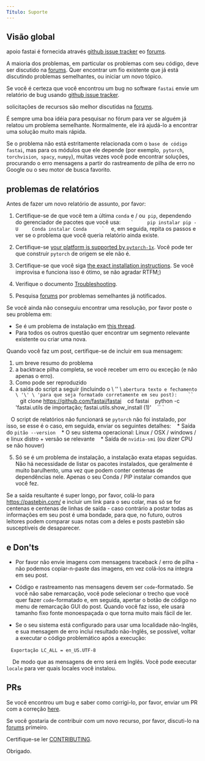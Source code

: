 ```yaml
---
Título: Suporte
---
```


## Visão global

apoio fastai é fornecida através [github issue tracker](https://github.com/fastai/fastai/issues) eo [forums](https://forums.fast.ai/).

A maioria dos problemas, em particular os problemas com seu código, deve ser discutido na [forums](https://forums.fast.ai/). Quer encontrar um fio existente que já está discutindo problemas semelhantes, ou iniciar um novo tópico.

Se você é certeza que você encontrou um bug no software `fastai` envie um relatório de bug usando [github issue tracker](https://github.com/fastai/fastai/issues).

solicitações de recursos são melhor discutidas na [forums](https://forums.fast.ai/).

É sempre uma boa idéia para pesquisar no fórum para ver se alguém já relatou um problema semelhante. Normalmente, ele irá ajudá-lo a encontrar uma solução muito mais rápida.

Se o problema não está estritamente relacionada com o `base de código fastai`, mas para os módulos que ele depende (por exemplo,` pytorch`, `torchvision`,` spacy`, `numpy`), muitas vezes você pode encontrar soluções, procurando o erro mensagens a partir do rastreamento de pilha de erro no Google ou o seu motor de busca favorito.



## problemas de relatórios

Antes de fazer um novo relatório de assunto, por favor:

1. Certifique-se de que você tem a última `conda` e / ou` pip`, dependendo do gerenciador de pacotes que você usa:
    `` `
    pip instalar pip -U
    Conda instalar Conda
    `` `
    e, em seguida, repita os passos e ver se o problema que você queria relatório ainda existe.

2. Certifique-se [your platform is supported by `pytorch-1x`](https://github.com/fastai/fastai/blob/master/README.md#is-my-system-supported). Você pode ter que construir `pytorch` de origem se ele não é.

3. Certifique-se que você siga [the exact installation instructions](https://github.com/fastai/fastai/blob/master/README.md#installation). Se você improvisa e funciona isso é ótimo, se não agradar RTFM;)

4. Verifique o documento [Troubleshooting](/troubleshoot.html).

5. Pesquisa [forums](https://forums.fast.ai/) por problemas semelhantes já notificados.

Se você ainda não conseguiu encontrar uma resolução, por favor poste o seu problema em:

* Se é um problema de instalação em
[this thread](https://forums.fast.ai/t/fastai-v1-install-issues-thread/24111/1).
* Para todos os outros questão quer encontrar um segmento relevante existente ou criar uma nova.

Quando você faz um post, certifique-se de incluir em sua mensagem:

1. um breve resumo do problema
2. a backtrace pilha completa, se você receber um erro ou exceção (e não apenas o erro).
3. Como pode ser reproduzido
4. a saída do script a seguir (incluindo o \ '\' \ `abertura texto e fechamento \ '\' \ 'para que seja formatado corretamente em seu post):
   `` `
   git clone https://github.com/fastai/fastai
   cd fastai
   python -c 'fastai.utils de importação; fastai.utils.show_install (1)'
   `` `

   O script de relatórios não funcionará se `pytorch` não foi instalado, por isso, se esse é o caso, em seguida, enviar os seguintes detalhes:
   * Saída do `pitão --version`
   * O seu sistema operacional: Linux / OSX / windows / e linux distro + versão se relevante
   * Saída de `nvidia-smi` (ou dizer CPU se não houver)

5. Só se é um problema de instalação, a instalação exata etapas seguidas. Não há necessidade de listar os pacotes instalados, que geralmente é muito barulhento, uma vez que podem conter centenas de dependências nele. Apenas o seu Conda / PIP instalar comandos que você fez.

Se a saída resultante é super longo, por favor, colá-lo para https://pastebin.com/ e incluir um link para o seu colar, mas só se for centenas e centenas de linhas de saída - caso contrário a postar todas as informações em seu post é uma bondade, para que, no futuro, outros leitores podem comparar suas notas com a deles e posts pastebin são susceptíveis de desaparecer.



## e Don'ts

* Por favor não envie imagens com mensagens traceback / erro de pilha - não podemos copiar-n-paste das imagens, em vez colá-los na íntegra em seu post.

* Código e rastreamento nas mensagens devem ser `code`-formatado. Se você não sabe remarcação, você pode selecionar o trecho que você quer fazer `code`-formatado e, em seguida, apertar o botão de código no menu de remarcação GUI do post. Quando você faz isso, ele usará tamanho fixo fonte monoespaçada o que torna muito mais fácil de ler.

* Se o seu sistema está configurado para usar uma localidade não-Inglês, e sua mensagem de erro inclui resultado não-Inglês, se possível, voltar a executar o código problemático após a execução:

   `Exportação LC_ALL = en_US.UTF-8`

    De modo que as mensagens de erro será em Inglês. Você pode executar `locale` para ver quais locales você instalou.



## PRs

Se você encontrou um bug e saber como corrigi-lo, por favor, enviar um PR com a correção [here](https://github.com/fastai/fastai/pulls).

Se você gostaria de contribuir com um novo recurso, por favor, discuti-lo na [forums](https://forums.fast.ai/) primeiro.

Certifique-se ler [CONTRIBUTING](https://github.com/fastai/fastai/blob/master/CONTRIBUTING.md).

Obrigado.
